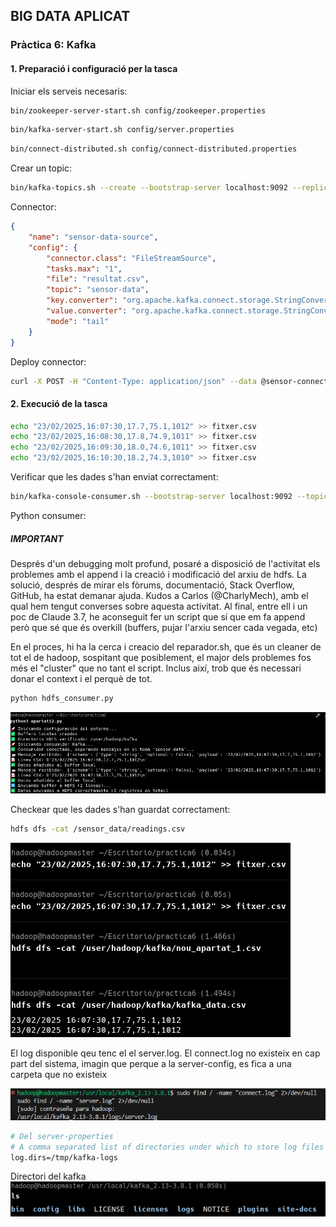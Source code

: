 ## BIG DATA APLICAT
### Pràctica 6: Kafka
#### 1. Preparació i configuració per la tasca
Iniciar els serveis necesaris:
```bash
bin/zookeeper-server-start.sh config/zookeeper.properties
```
```bash
bin/kafka-server-start.sh config/server.properties
```
```bash
bin/connect-distributed.sh config/connect-distributed.properties
```

Crear un topic: 
```bash
bin/kafka-topics.sh --create --bootstrap-server localhost:9092 --replication-factor 1 --partitions 1 --topic sensor-data
```


Connector:
```json
{
    "name": "sensor-data-source",
    "config": {
        "connector.class": "FileStreamSource",
        "tasks.max": "1",
        "file": "resultat.csv",
        "topic": "sensor-data",
        "key.converter": "org.apache.kafka.connect.storage.StringConverter",
        "value.converter": "org.apache.kafka.connect.storage.StringConverter",
        "mode": "tail"
    }
}
```

Deploy connector:
```bash
curl -X POST -H "Content-Type: application/json" --data @sensor-connector.json http://localhost:8083/connectors
```

#### 2. Execució de la tasca
```bash
echo "23/02/2025,16:07:30,17.7,75.1,1012" >> fitxer.csv
echo "23/02/2025,16:08:30,17.8,74.9,1011" >> fitxer.csv
echo "23/02/2025,16:09:30,18.0,74.6,1011" >> fitxer.csv
echo "23/02/2025,16:10:30,18.2,74.3,1010" >> fitxer.csv
```

Verificar que les dades s'han enviat correctament:
```bash
bin/kafka-console-consumer.sh --bootstrap-server localhost:9092 --topic sensor-data --from-beginning
```

Python consumer:

##### IMPORTANT

Després d'un debugging molt profund, posaré a disposició de l'activitat els problemes amb el append i la creació i modificació del arxiu de hdfs. La solució, després de mirar els fòrums, documentació, Stack Overflow, GitHub, ha estat demanar ajuda. Kudos a Carlos (@CharlyMech), amb el qual hem tengut converses sobre aquesta activitat. Al final, entre ell i un poc de Claude 3.7, he aconseguit fer un script que sí que em fa append però que sé que és overkill (buffers, pujar l'arxiu sencer cada vegada, etc)

En el proces, hi ha la cerca i creacio del reparador.sh, que és un cleaner de tot el de hadoop, sospitant que posiblement, el major dels problemes fos més el "cluster" que no tant el script. Inclus així, trob que és necessari donar el context i el perquè de tot.

```python
python hdfs_consumer.py
```

![alt text](images/image-3.png)

Checkear que les dades s'han guardat correctament:
```bash
hdfs dfs -cat /sensor_data/readings.csv
```

![alt text](images/image-4.png)

El log disponible qeu tenc el el server.log. El connect.log no existeix en cap part del sistema, imagin que perque a la server-config, es fica a una carpeta que no existeix

![alt text](images/image-5.png)

```bash
# Del server-properties
# A comma separated list of directories under which to store log files
log.dirs=/tmp/kafka-logs
```

Directori del kafka 
![alt text](images/image-6.png)